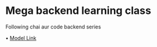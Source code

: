 # Mega backend learning class

Following chai aur code backend series

• [Model Link](https://app.eraser.io/workspace/YtPqZ1VogxGy1jzIDkzj)
